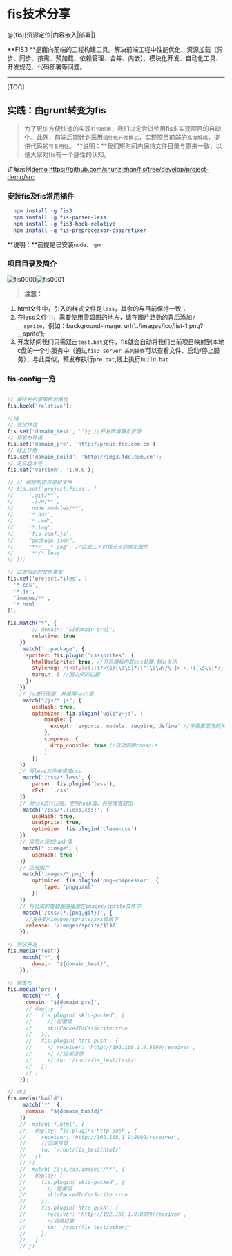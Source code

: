 # fis技术分享

@(fis)[资源定位|内容嵌入|部署|]

**FIS3 **是面向前端的工程构建工具。解决前端工程中性能优化、资源加载（异步、同步、按需、预加载、依赖管理、合并、内嵌）、模块化开发、自动化工具、开发规范、代码部署等问题。

-------------------

[TOC]

## 实践：由grunt转变为fis

>为了更加方便快速的实现`打包部署`，我们决定尝试使用fis来实现项目的自动化。此外，前端后期计划采用`组件化开发模式`，实现项目前端的`高度解耦`，提供代码的`可复用性`。
>**说明：**我们短时间内保持文件目录与原来一致，以便大家对fis有一个感性的认知。
>
讲解示例[demo](https://github.com/shunzizhan/fis/tree/develop/project-demo/src) https://github.com/shunzizhan/fis/tree/develop/project-demo/src

### 安装fis及fis常用插件
``` cmake
  npm install -g fis3
  npm install -g fis-parser-less
  npm install -g fis3-hook-relative
  npm install -g fis-preprocessor-cssprefixer
```
**说明：**前提是已安装`node`、`npm` 

### 项目目录及简介

![fis0000](https://cloud.githubusercontent.com/assets/7811369/16400822/72a35bb2-3d11-11e6-80b3-ed6d7d878f70.png)![fis0001](https://cloud.githubusercontent.com/assets/7811369/16400823/7b3f3c0a-3d11-11e6-8547-27f91b396f32.png)


>**注意：** 
1. html文件中，引入的样式文件是`less`，其余的与目前保持一致；
2. 在less文件中，需要使用雪碧图的地方，请在图片路劲的背后添加`?__sprite`，例如：background-image: url('../images/ico/list-1.png?__sprite');
3. 开发期间我们只需双击`test.bat`文件，fis就会自动将我们当前项目映射到本地c盘的一个小服务中（通过`fis3 server 系列操作`可以查看文件、启动/停止服务），与此类似，预发布执行`pre.bat`,线上执行`build.bat`


### fis-config一览
``` javascript

// 保持发布使用相对路径
fis.hook('relative'); 

//域
// 测试环境
fis.set('domain_test', ''); //开发环境静态资源
// 预发布环境
fis.set('domain_pre', 'http://preuc.fdc.com.cn'); 
// 线上环境
fis.set('domain_build', 'http://img3.fdc.com.cn'); 
// 定义版本号
fis.set('version', '1.0.0'); 

// // 排除指定目录和文件
// fis.set('project.files', [
//     '.git/**',
//     '.svn/**',
//     'node_modules/**',
//     '*.bat',
//     '*.cmd',
//     '*.log',
//     'fis-conf.js',
//     "package.json",
//     "**/___*.png", //过滤三下划线开头的预览图片
//     '**/*.less'
// ]);

// 过滤指定的文件类型
fis.set('project.files', [
  '*.css',
  '*.js',
  'images/**',
  '*.html'
]);

fis.match("*", {
        // domain: "${domain_pre}",
        relative: true
    })
    .match('::package', {
      spriter: fis.plugin('csssprites', {
        htmlUseSprite: true, //开启模板内联css处理,默认关闭
        styleReg: /(<style(?:(?=\s)[\s\S]*?["'\s\w\/\-]>|>))([\s\S]*?)(<\/style\s*>|$)/ig,
        margin: 5 //图之间的边距
      })
    })
    // js进行压缩，并使用hash值
    .match("/js/*.js", {
        useHash: true,
        optimizer: fis.plugin('uglify-js', {
            mangle: {
              except: 'exports, module, require, define' //不需要混淆的关键字
            },
            compress: {
              drop_console: true //自动删除console
            }
        })
    })
    // 将less文件编译成css
    .match('/css/*.less', {
        parser: fis.plugin('less'),
        rExt: '.css'
    })
    // 对css进行压缩，使用hash值，并合成雪碧图
    .match('/css/*.{less,css}', {
        useHash: true,
        useSprite: true,
        optimizer: fis.plugin('clean-css')
    })
    // 给图片添加hash值
    .match("::image", {
        useHash: true
    })
    // 压缩图片
    .match('images/*.png', {
        optimizer: fis.plugin('png-compressor', {
            type: 'pngquant' 
        })
    })
    // 将合成的雪碧图直接放在images/sprite文件中
    .match('/css/(*.{png,gif})', {
      //发布到/images/sprite/xxx目录下
      release: '/images/sprite/$1$2'
    });

// 测试开发
fis.media('test')
    .match("*", {
        domain: "${domain_test}",
    });
    
// 预发布
fis.media('pre')
    .match("*", {
      domain: "${domain_pre}",
      // deploy: [
      //   fis.plugin('skip-packed', {
      //     // 配置项
      //     skipPackedToCssSprite:true
      //   }),
      //   fis.plugin('http-push', {
      //     // receiver: 'http://192.168.1.9:8999/receiver',
      //     // //远端目录
      //     // to: '/root/fis_test/test/'
      //   })
      // ]
    });

// 线上
fis.media('build')
    .match('*', {
      domain: "${domain_build}"
    })
    // .match('*.html', {
    //   deploy: fis.plugin('http-push', {
    //     receiver: 'http://192.168.1.9:8999/receiver',
    //     //远端目录
    //     to: '/root/fis_test/html/'
    //   })
    // })
    // .match('/{js,css,images}/**', {
    //   deploy: [
    //     fis.plugin('skip-packed', {
    //       // 配置项
    //       skipPackedToCssSprite:true
    //     }),
    //     fis.plugin('http-push', {
    //       receiver: 'http://192.168.1.9:8999/receiver',
    //       //远端目录
    //       to: '/root/fis_test/other/'
    //     })
    //   ]
    // })

```
